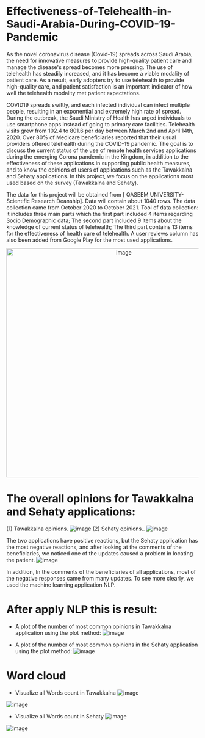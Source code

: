 # Effectiveness-of-Telehealth-in-Saudi-Arabia-During-COVID-19-Pandemic

As the novel coronavirus disease (Covid-19) spreads across Saudi Arabia, the need for innovative measures to provide high-quality patient care and manage the disease's spread becomes more pressing. The use of telehealth has steadily increased, and it has become a viable modality of patient care. As a result, early adopters try to use telehealth to provide high-quality care, and patient satisfaction is an important indicator of how well the telehealth modality met patient expectations.
     
COVID19 spreads swiftly, and each infected individual can infect multiple people, resulting in an exponential and extremely high rate of spread. During the outbreak, the Saudi Ministry of Health has urged individuals to use smartphone apps instead of going to primary care facilities. Telehealth visits grew from 102.4 to 801.6 per day between March 2nd and April 14th, 2020. Over 80% of Medicare beneficiaries reported that their usual providers offered telehealth during the COVID-19 pandemic. The goal is to discuss the current status of the use of remote health services applications  during the emerging Corona pandemic in the Kingdom, in addition to the effectiveness of these applications in supporting public health measures, and to know the opinions of users of applications such as the Tawakkalna and Sehaty applications. In this project, we focus on the applications most used based on the survey (Tawakkalna and Sehaty).
      
 The data for this project will be obtained from [ QASEEM UNIVERSITY-Scientific Research Deanship]. Data will contain about 1040 rows. 
The data collection came from October 2020 to October 2021. Tool of data collection: it includes three main parts which the first part included 4 items regarding Socio Demographic data; The second part included 9 items about the knowledge of current status of telehealth; The third part contains 13 items for the effectiveness of health care of telehealth. A user reviews column has also been added from Google Play for the most used applications.

<center>
    <img src="https://user-images.githubusercontent.com/50162629/143213245-d975a02f-4ab9-4bda-949d-15d120ad667b.png" width="600" alt="image"  />
</center>



# The overall opinions for Tawakkalna and Sehaty applications:
(1)  Tawakkalna opinions.
 ![image](https://user-images.githubusercontent.com/50162629/143214167-0532ac8a-256a-42d3-97fe-2d8357e1a473.png)
(2)  Sehaty opinions..
![image](https://user-images.githubusercontent.com/50162629/143214326-43ea462b-d75b-4563-8c8a-2833dd1787b3.png)

The two applications have positive reactions, but the Sehaty application has the most negative reactions, and after looking at the comments of the beneficiaries, we noticed one of the updates caused a problem in locating the patient.
![image](https://user-images.githubusercontent.com/50162629/143214724-19396d05-adef-44c9-9e8d-b8cfb959adda.png)

In addition, In the comments of the beneficiaries of all applications, most of the negative responses came from many updates. To see more clearly, we used the machine learning application NLP.

# After apply NLP this is result:
-	A plot of the number of most common opinions in Tawakkalna application using the plot method:
![image](https://user-images.githubusercontent.com/50162629/143215097-0115b726-6345-4f0e-a195-d5ca36025720.png)
 
-	A plot of the number of most common opinions in the Sehaty application using the plot method:
![image](https://user-images.githubusercontent.com/50162629/143215196-b77dc606-f087-4d1d-a713-9dd56e819019.png)

# Word cloud 
-	Visualize all Words count in Tawakkalna 
![image](https://user-images.githubusercontent.com/50162629/143215396-fed1b2d9-decf-4586-b844-13427c671c34.png)

![image](https://user-images.githubusercontent.com/50162629/143215544-89e3e6b9-7ad9-4c2c-9f75-fade400f5b27.png)

-	Visualize all Words count in Sehaty
![image](https://user-images.githubusercontent.com/50162629/143215617-6baa60bb-6d85-4b6e-9a9f-736f4cecf539.png)

![image](https://user-images.githubusercontent.com/50162629/143215812-a7ceb792-580e-4ff0-a989-ae2396bad5e1.png)


 
